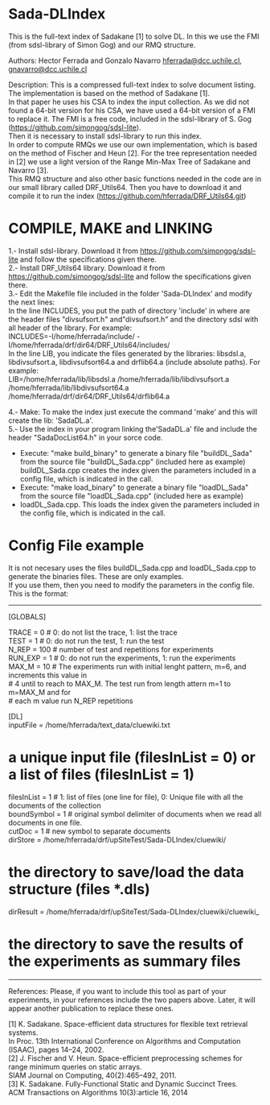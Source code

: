 # Sada-DLIndex
This is the full-text index of Sadakane [1] to solve DL. In this we use the FMI (from sdsl-library of Simon Gog) and our RMQ structure.

Authors: Hector Ferrada and Gonzalo Navarro hferrada@dcc.uchile.cl, gnavarro@dcc.uchile.cl

Description: This is a compressed full-text index to solve document listing. The implementation is based on the method of Sadakane [1].  
In that paper he uses his CSA to index the input collection. As we did not found a 64-bit version for his CSA, we have used a 64-bit version of a FMI to replace it. The FMI is a free code, included in the sdsl-library of S. Gog (https://github.com/simongog/sdsl-lite).  
Then it is necessary to install sdsl-library to run this index.  
In order to compute RMQs we use our own implementation, which is based on the method of Fischer and Heun [2]. For the tree representation needed in [2] we use a light version of the Range Min-Max Tree of Sadakane and Navarro [3].  
This RMQ structure and also other basic functions needed in the code are in our small library called DRF_Utils64. Then you have to download it and compile it to run the index (https://github.com/hferrada/DRF_Utils64.git)  

COMPILE, MAKE and LINKING
=========================

1.- Install sdsl-library. Download it from https://github.com/simongog/sdsl-lite and follow the specifications given there.  
2.- Install DRF_Utils64 library. Download it from https://github.com/simongog/sdsl-lite and follow the specifications given there.  
3.- Edit the Makefile file included in the folder 'Sada-DLIndex' and modify the next lines:  
In the line INCLUDES, you put the path of directory 'include' in where are the header files "divsufsort.h" and"divsufsort.h" and the directory sdsl with all header of the library. For example:  
INCLUDES=-I/home/hferrada/include/ -I/home/hferrada/drf/dir64/DRF_Utils64/includes/  
In the line LIB, you indicate the files generated by the libraries: libsdsl.a, libdivsufsort.a, libdivsufsort64.a and drflib64.a (include absolute paths). For example:  
LIB=/home/hferrada/lib/libsdsl.a /home/hferrada/lib/libdivsufsort.a /home/hferrada/lib/libdivsufsort64.a /home/hferrada/drf/dir64/DRF_Utils64/drflib64.a  

4.- Make: To make the index just execute the command 'make' and this will create the lib: 'SadaDL.a'.  
5.- Use the index in your program linking the'SadaDL.a' file and include the header "SadaDocList64.h" in your sorce code.  
  * Execute: "make build_binary" to generate a binary file "buildDL_Sada" from the source file "buildDL_Sada.cpp" (included here as example)  
    buildDL_Sada.cpp creates the index given the parameters included in a config file, which is indicated in the call.  
  * Execute: "make load_binary" to generate a binary file "loadDL_Sada" from the source file "loadDL_Sada.cpp" (included here as example)  
  * loadDL_Sada.cpp. This loads the index given the parameters included in the config file, which is indicated in the call.  

Config File example  
===================  

It is not necesary uses the files buildDL_Sada.cpp and loadDL_Sada.cpp to generate the binaries files. These are only examples.  
If you use them, then you need to modify the parameters in the config file. This is the format:  

--------------------------------------------------------------------
[GLOBALS]  

TRACE = 0	   # 0: do not list the trace, 1: list the trace  
TEST = 1	    # 0: do not run the test, 1: run the test  
N_REP = 100 	# number of test and repetitions for experiments  
RUN_EXP = 1	 # 0: do not run the experiments, 1: run the experiments  
MAX_M = 10	  # The experiments run with initial lenght pattern, m=6, and increments this value in  
            # 4 until to reach to MAX_M. The test run from length attern m=1 to m=MAX_M and for  
            # each m value run N_REP repetitions   

[DL]  
inputFile = /home/hferrada/text_data/cluewiki.txt  
# a unique input file (filesInList = 0) or a list of files (filesInList = 1)
filesInList = 1		# 1: list of files (one line for file), 0: Unique file with all the documents of the collection  
boundSymbol = 1		# original symbol delimiter of documents when we read all documents in one file.  
cutDoc = 1		    # new symbol to separate documents  
dirStore = /home/hferrada/drf/upSiteTest/Sada-DLIndex/cluewiki/  	
# the directory to save/load the data structure (files *.dls)  
dirResult = /home/hferrada/drf/upSiteTest/Sada-DLIndex/cluewiki/cluewiki_  
# the directory to save the results of the experiments as summary files  
--------------------------------------------------------------------  

References: Please, if you want to include this tool as part of your experiments, in your references include the two papers above. Later, it will appear another publication to replace these ones.  

[1] K. Sadakane. Space-efficient data structures for flexible text retrieval systems.   
    In Proc. 13th International Conference on Algorithms and Computation (ISAAC), pages 14–24, 2002.  
[2] J. Fischer and V. Heun. Space-efficient preprocessing schemes for range minimum queries on static arrays.  
    SIAM Journal on Computing, 40(2):465–492, 2011.  
[3] K. Sadakane. Fully-Functional Static and Dynamic Succinct Trees.  
    ACM Transactions on Algorithms 10(3):article 16, 2014
